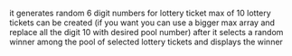 it generates random 6 digit numbers for lottery ticket max of 10 lottery tickets can be created
(if you want you can use a bigger max array and replace all the digit 10 with desired pool number)
after it selects a random winner among the pool of selected lottery tickets and displays the winner
